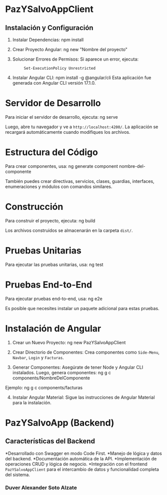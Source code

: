 # PazYSalvoAppClient

## Instalación y Configuración
1. Instalar Dependencias:
            npm install

2. Crear Proyecto Angular:
            ng new "Nombre del proyecto"

3. Solucionar Errores de Permisos:
Si aparece un error, ejecuta:

            Set-ExecutionPolicy Unrestricted

4. Instalar Angular CLI:
            npm install -g @angular/cli
Esta aplicación fue generada con Angular CLI versión 17.1.0.

# Servidor de Desarrollo
Para iniciar el servidor de desarrollo, ejecuta:
            ng serve

Luego, abre tu navegador y ve a `http://localhost:4200/`. La aplicación se recargará automáticamente cuando modifiques los archivos.

# Estructura del Código
Para crear componentes, usa:
            ng generate component nombre-del-componente

También puedes crear directivas, servicios, clases, guardias, interfaces, enumeraciones y módulos con comandos similares.

# Construcción
Para construir el proyecto, ejecuta:
            ng build

Los archivos construidos se almacenarán en la carpeta `dist/`.

# Pruebas Unitarias
Para ejecutar las pruebas unitarias, usa:
            ng test

# Pruebas End-to-End
Para ejecutar pruebas end-to-end, usa:
            ng e2e

Es posible que necesites instalar un paquete adicional para estas pruebas.

# Instalación de Angular
1. Crear un Nuevo Proyecto:
            ng new PazYSalvoAppClient

2. Crear Directorio de Componentes:
    Crea componentes como `Side-Menu`, `Navbar`, `Login` y `Facturas`.

3. Generar Componentes:
Asegúrate de tener Node y Angular CLI instalados. Luego, genera componentes:
            ng g c components/NombreDelComponente

Ejemplo:
            ng g c components/facturas

4. Instalar Angular Material:
Sigue las instrucciones de Angular Material para la instalación.

# PazYSalvoApp (Backend)

## Características del Backend
*Desarrollado con Swagger en modo Code First.
*Manejo de lógica y datos del backend.
*Documentación automática de la API.
*Implementación de operaciones CRUD y lógica de negocio.
*Integración con el frontend `PazYSalvoAppClient` para el intercambio de datos y funcionalidad completa del sistema.

### Duver Alexander Soto Alzate